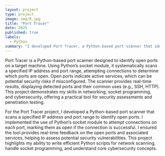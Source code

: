 ```yaml
---
layout: project
type: project
image: img/R.jpg
title: "Port Tracer"
date: 2025
published: true
labels:
  - Python
summary: "I developed Port Tracer, a Python-based port scanner that identifies open ports on a target machine. Using socket for network communication, the tool scans specified IP addresses and port ranges, providing real-time results to assess potential security risks. This project demonstrates my skills in networking, socket programming, and cybersecurity.."
---
```


Port Tracer is a Python-based port scanner designed to identify open ports on a target machine. Using Python’s socket module, it systematically scans a specified IP address and port range, attempting connections to determine which ports are open. Open ports indicate active services, which can be potential security risks if misconfigured. The scanner provides real-time results, displaying detected ports and their common uses (e.g., SSH, HTTP). This project demonstrates my skills in networking, socket programming, and cybersecurity, offering a practical tool for security assessments and penetration testing.

For the Port Tracer project, I developed a Python-based port scanner that scans a specified IP address and port range to identify open ports. I implemented the use of Python’s socket module to attempt connections on each port, marking them as open if the connection is successful. I ensured the tool provides real-time feedback on the open ports and associated services, helping to assess potential security vulnerabilities. This project highlights my ability to write efficient Python scripts for network scanning, handle socket programming, and understand core cybersecurity concepts.

